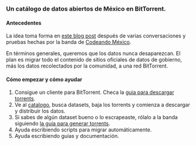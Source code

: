 ### Un catálogo de datos abiertos de México en BitTorrent.

#### Antecedentes

La idea toma forma en [este blog post](http://rodowi.github.io/refactor/articulo/2016/09/09/datos-en-torrent.html) después de varias conversaciones y pruebas hechas por la banda de [Codeando México](https://codeandomexico.org).

En términos generales, queremos que los datos nunca desaparezcan. El plan es migrar todo el contenido de sitios oficiales de datos de gobierno, más los datos recolectados por la comunidad, a una red BitTorrent.

#### Cómo empezar y cómo ayudar

1. Consigue un cliente para BitTorrent. Checa la [guia para descargar torrents](https://github.com/rodowi/archivo-de-datos/wiki/Descargar-torrents).
2. Ve al [catalogo](https://github.com/rodowi/archivo-de-datos/blob/master/catalogo.csv), busca datasets, baja los torrents y comienza a descargar y distribuir los datos.
3. Si sabes de algún dataset bueno o lo escrapeaste, rólalo a la banda siguiendo [la guía para generar torrents](https://github.com/rodowi/archivo-de-datos/wiki/Generar-torrents).
4. Ayuda escribiendo scripts para migrar automáticamente.
5. Ayuda escribiendo guías y documentación.
